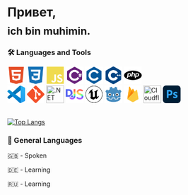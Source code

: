 # Привет,<br><sub>ich bin muhimin.</sub>

<!--
**muhimin01/muhimin01** is a ✨ _special_ ✨ repository because its `README.md` (this file) appears on your GitHub profile.

Here are some ideas to get you started:

- 🔭 I’m currently working on ...
- 🌱 I’m currently learning ...
- 👯 I’m looking to collaborate on ...
- 🤔 I’m looking for help with ...
- 💬 Ask me about ...
- 📫 How to reach me: ...
- ⚡ Fun fact: ...
-->

### :hammer_and_wrench: Languages and Tools

<div>
    <img src="https://github.com/devicons/devicon/blob/master/icons/html5/html5-plain.svg" title="HTML5" **alt="html5" width="40" height="40">
    <img src="https://github.com/devicons/devicon/blob/master/icons/css3/css3-plain.svg" title="CSS3" **alt="css3" width="40" height="40">
    <img src="https://github.com/devicons/devicon/blob/master/icons/javascript/javascript-plain.svg" title="JavaScript" **alt="javascript" width="40" height="40">
    <img src="https://github.com/devicons/devicon/blob/master/icons/csharp/csharp-plain.svg" title="C#" **alt="csharp" width="40" height="40">
    <img src="https://github.com/devicons/devicon/blob/master/icons/c/c-plain.svg" title="C" **alt="c" width="40" height="40">
    <img src="https://github.com/devicons/devicon/blob/master/icons/cplusplus/cplusplus-plain.svg" title="C++" **alt="cplusplus" width="40" height="40">
    <img src="https://github.com/devicons/devicon/blob/master/icons/php/php-plain.svg" title="PHP" **alt="php" width="40" height="40">
    <br>
    <img src="https://github.com/devicons/devicon/blob/master/icons/vscode/vscode-original.svg" title="Visual Studio Code" **alt="vscode" width="40" height="40">
    <img src="https://github.com/devicons/devicon/blob/master/icons/git/git-plain.svg" title="Git" **alt="git" width="40" height="40">
    <img src="https://github.com/dotnet/brand/blob/main/logo/dotnet-logo.svg" title=".NET" **alt="dot-net" width="40" height="40">
    <img src="https://github.com/devicons/devicon/blob/master/icons/discordjs/discordjs-original.svg" title="Discord.js" **alt="discordjs" width="40" height="40">
    <img src="https://github.com/devicons/devicon/blob/master/icons/unrealengine/unrealengine-original.svg" title="Unreal Engine" **alt="unrealengine" width="40" height="40">
    <img src="https://github.com/devicons/devicon/blob/master/icons/godot/godot-original.svg" title="Godot" **alt="godot" width="40" height="40">
    <img src="https://github.com/vscode-icons/vscode-icons/blob/master/icons/file_type_firebase.svg" title="Firebase" **alt="firebase" width="40" height="40">
    <img src="https://github.com/gilbarbara/logos/blob/main/logos/cloudflare-icon.svg" title="Cloudflare" **alt="cloudflare" width="40" height="40">
    <img src="https://github.com/gilbarbara/logos/blob/main/logos/adobe-photoshop.svg" title="Adobe Photoshop" **alt="photoshop" width="40" height="40">
</div>

<br>

[![Top Langs](https://github-readme-stats.vercel.app/api/top-langs/?username=muhimin01&layout=compact&hide_title=true&theme=vision-friendly-dark&bg_color=00000000&hide_border=true)](https://github.com/anuraghazra/github-readme-stats)

### :speech_balloon: General Languages

:gb: - Spoken

:de: - Learning

:ru: - Learning

